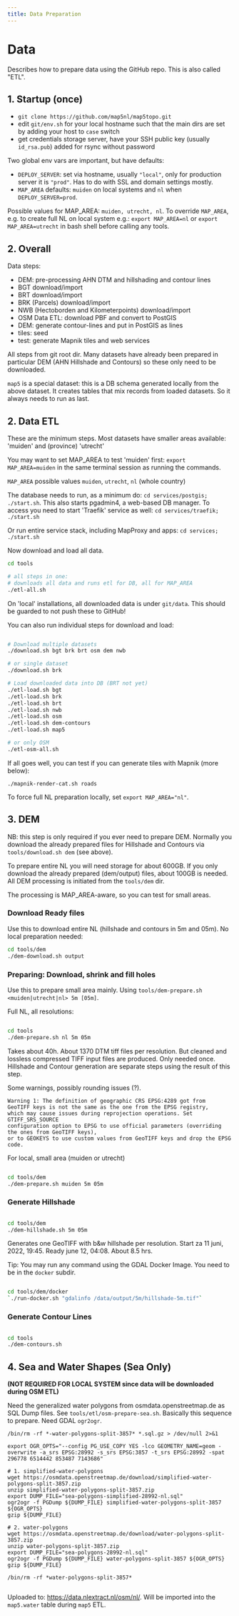 ```yaml
---
title: Data Preparation
---
```


# Data

Describes how to prepare data using the GitHub repo. This is also called "ETL".

## 1. Startup (once)
 
* `git clone https://github.com/map5nl/map5topo.git`
* edit `git/env.sh` for your local hostname such that the main dirs are set by adding your host to `case` switch
* get credentials storage server, have your SSH public key (usually `id_rsa.pub`)  added for rsync without password

Two global env vars are important, but have defaults:

* `DEPLOY_SERVER`: set via hostname, usually `"local"`, only for production server it is `"prod"`. Has to do with SSL and domain settings mostly.
* `MAP_AREA`  defaults: `muiden` on local systems and `nl`  when `DEPLOY_SERVER=prod`.

Possible values for MAP_AREA: `muiden, utrecht, nl`.
To override `MAP_AREA`, e.g. to create full NL on local system 
e.g.: `export MAP_AREA=nl` or `export MAP_AREA=utrecht`
in bash shell before calling any tools.

## 2. Overall

Data steps:

* DEM: pre-processing AHN DTM and hillshading and contour lines
* BGT download/import
* BRT download/import
* BRK (Parcels) download/import
* NWB (Hectoborden and Kilometerpoints) download/import
* OSM Data ETL: download PBF and convert to PostGIS
* DEM: generate contour-lines and put in PostGIS as lines
* tiles: seed
* test: generate Mapnik tiles and web services

All steps from git root dir. Many datasets have already been prepared
in particular DEM (AHN Hillshade and Contours) so these only need to be downloaded.

`map5` is a special dataset: this is a DB schema generated locally from the above dataset. It creates
tables that mix records from loaded datasets. So it always needs to run as last.

## 2. Data ETL
 
These are the minimum steps. Most datasets have smaller areas available: 'muiden' and (province) 'utrecht'

You may want to set MAP_AREA to test
'muiden' first: `export MAP_AREA=muiden` in the same terminal session as running the commands. 

`MAP_AREA` possible values `muiden`, `utrecht`, `nl` (whole country)

The database needs to run, as a minimum do: `cd services/postgis; ./start.sh`. This also starts
pgadmin4, a web-based DB manager. To access you need to start 'Traefik' service as well: `cd services/traefik; ./start.sh`

Or run entire service stack, including MapProxy and apps: `cd services; ./start.sh`

Now download and load all data.

``` {.bash linenums="1"}
cd tools

# all steps in one:  
# downloads all data and runs etl for DB, all for MAP_AREA
./etl-all.sh

```
On 'local' installations, all downloaded data is under `git/data`.
This should be guarded to not push these to GitHub!

You can also run individual steps for download and load:

``` {.bash linenums="1"}

# Download multiple datasets
./download.sh bgt brk brt osm dem nwb

# or single dataset
./download.sh brk

# Load downloaded data into DB (BRT not yet)
./etl-load.sh bgt
./etl-load.sh brk
./etl-load.sh brt
./etl-load.sh nwb
./etl-load.sh osm
./etl-load.sh dem-contours
./etl-load.sh map5 

# or only OSM
./etl-osm-all.sh

```

If all goes well, you can test if you can generate tiles with Mapnik (more below):

`./mapnik-render-cat.sh roads`

To force full NL preparation locally, set `export MAP_AREA="nl"`.

## 3. DEM
 
NB: this step is only required if you ever need to prepare DEM. Normally you download
the already prepared files for Hillshade and Contours via `tools/download.sh dem` (see above).
                                                          
To prepare entire NL you will need storage for about 600GB. If you only download the already prepared
(dem/output) files, about 100GB is needed. All DEM processing is initiated from the `tools/dem` dir.

The processing is MAP_AREA-aware, so you can test for small areas.

### Download Ready files

Use this to download entire NL (hillshade and contours in 5m and 05m). No local preparation needed:

``` {.bash linenums="1"}
cd tools/dem
./dem-download.sh output
```

### Preparing: Download, shrink and fill holes

Use this to prepare small area mainly. 
Using `tools/dem-prepare.sh <muiden|utrecht|nl> 5m [05m]`. 

Full NL, all resolutions:


``` {.bash linenums="1"}

cd tools
./dem-prepare.sh nl 5m 05m
```

Takes about 40h. About 1370 DTM tiff files per resolution.
But cleaned and lossless compressed TIFF input files are produced. 
Only needed once. Hillshade and Contour generation are separate
steps using the result of this step.

Some warnings, possibly rounding issues (?).

```
Warning 1: The definition of geographic CRS EPSG:4289 got from 
GeoTIFF keys is not the same as the one from the EPSG registry, 
which may cause issues during reprojection operations. Set GTIFF_SRS_SOURCE 
configuration option to EPSG to use official parameters (overriding the ones from GeoTIFF keys), 
or to GEOKEYS to use custom values from GeoTIFF keys and drop the EPSG code.

```

For local, small area (muiden or utrecht)

``` {.bash linenums="1"}

cd tools/dem
./dem-prepare.sh muiden 5m 05m
```

### Generate Hillshade


``` {.bash linenums="1"}

cd tools/dem
./dem-hillshade.sh 5m 05m
```

Generates one GeoTIFF with b&w hillshade per resolution.
Start za 11 juni, 2022, 19:45. Ready  june 12, 04:08. About 8.5 hrs. 

Tip: You may run any command using the GDAL Docker Image. You need to be in the `docker` subdir.

``` {.bash linenums="1"}

cd tools/dem/docker
`./run-docker.sh "gdalinfo /data/output/5m/hillshade-5m.tif"`
```

### Generate Contour Lines

``` {.bash linenums="1"}

cd tools
./dem-contours.sh

```

## 4. Sea and Water Shapes (Sea Only)

**(NOT REQUIRED FOR LOCAL SYSTEM since data will be downloaded during OSM ETL)**

Need the generalized water polygons from osmdata.openstreetmap.de as SQL Dump files.
See `tools/etl/osm-prepare-sea.sh`.  Basically this sequence to prepare. Need GDAL `ogr2ogr`.

```
/bin/rm -rf *-water-polygons-split-3857* *.sql.gz > /dev/null 2>&1

export OGR_OPTS="--config PG_USE_COPY YES -lco GEOMETRY_NAME=geom -overwrite -a_srs EPSG:28992 -s_srs EPSG:3857 -t_srs EPSG:28992 -spat 296778 6514442 853487 7143686"

# 1. simplified-water-polygons
wget https://osmdata.openstreetmap.de/download/simplified-water-polygons-split-3857.zip
unzip simplified-water-polygons-split-3857.zip
export DUMP_FILE="sea-polygons-simplified-28992-nl.sql"
ogr2ogr -f PGDump ${DUMP_FILE} simplified-water-polygons-split-3857 ${OGR_OPTS}
gzip ${DUMP_FILE}

# 2. water-polygons
wget https://osmdata.openstreetmap.de/download/water-polygons-split-3857.zip
unzip water-polygons-split-3857.zip
export DUMP_FILE="sea-polygons-28992-nl.sql"
ogr2ogr -f PGDump ${DUMP_FILE} water-polygons-split-3857 ${OGR_OPTS}
gzip ${DUMP_FILE}

/bin/rm -rf *water-polygons-split-3857*


```

Uploaded to: https://data.nlextract.nl/osm/nl/. 
Will be imported into the `map5.water` table during `map5` ETL.
